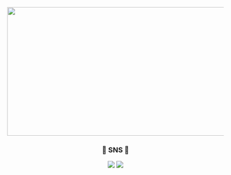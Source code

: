 <img src="https://postfiles.pstatic.net/MjAyNDAyMDhfMTMz/MDAxNzA3MzI1MjMxNTkx.KAf2iCjMG9bNdWEj2_LyjVb9vlKwwWMyLWNypoihHnAg.r5WHaWzPuLD3I_SmaMb1QKyi2fJ4OJ58BEXHT7h5O5gg.JPEG.mercury0502/tulip_wallpaper_mobile.jpg?type=w966" width="1000" height="300">
</div>
</div>
</div>
<h3 align="center">🐤 SNS 🐤</h3>
<div align="center">
  <a href="https://velog.io/@lwittyl/posts" target="_blank"><img src="https://img.shields.io/badge/Velog-DADAFC?style=flat-square&logo=Velog&logoColor=white"/></a>
  <a href="https://www.instagram.com/_witty._0/" target="_blank"><img src="https://img.shields.io/badge/Instagram-EFBAD6?style=flat-square&logo=Instagram&logoColor=white"/></a>
<!--
**lwittyl/lwittyl** is a ✨ _special_ ✨ repository because its `README.md` (this file) appears on your GitHub profile.

Here are some ideas to get you started:

- 🔭 I’m currently working on ...
- 🌱 I’m currently learning ...
- 👯 I’m looking to collaborate on ...
- 🤔 I’m looking for help with ...
- 💬 Ask me about ...
- 📫 How to reach me: ...
- 😄 Pronouns: ...
- ⚡ Fun fact: ...
-->
